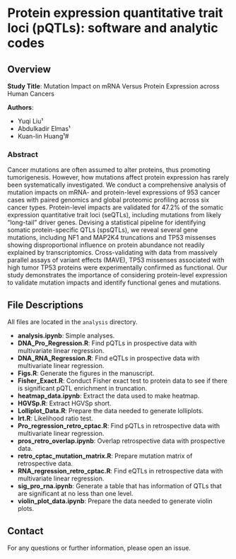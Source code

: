 # Protein expression quantitative trait loci (pQTLs): software and analytic codes

## Overview
**Study Title**: Mutation Impact on mRNA Versus Protein Expression across Human Cancers

**Authors**: 
- Yuqi Liu¹
- Abdulkadir Elmas¹
- Kuan-lin Huang¹#

### Abstract
Cancer mutations are often assumed to alter proteins, thus promoting tumorigenesis. However, how mutations affect protein expression has rarely been systematically investigated. We conduct a comprehensive analysis of mutation impacts on mRNA- and protein-level expressions of 953 cancer cases with paired genomics and global proteomic profiling across six cancer types. Protein-level impacts are validated for 47.2% of the somatic expression quantitative trait loci (seQTLs), including mutations from likely “long-tail” driver genes. Devising a statistical pipeline for identifying somatic protein-specific QTLs (spsQTLs), we reveal several gene mutations, including NF1 and MAP2K4 truncations and TP53 missenses showing disproportional influence on protein abundance not readily explained by transcriptomics. Cross-validating with data from massively parallel assays of variant effects (MAVE), TP53 missenses associated with high tumor TP53 proteins were experimentally confirmed as functional. Our study demonstrates the importance of considering protein-level expression to validate mutation impacts and identify functional genes and mutations.

## File Descriptions
All files are located in the `analysis` directory.

- **analysis.ipynb**: Simple analyses.
- **DNA_Pro_Regression.R**: Find pQTLs in prospective data with multivariate linear regression.
- **DNA_RNA_Regression.R**: Find eQTLs in prospective data with multivariate linear regression.
- **Figs.R**: Generate the figures in the manuscript.
- **Fisher_Exact.R**: Conduct Fisher exact test to protein data to see if there is significant pQTL enrichment in truncation.
- **heatmap_data.ipynb**: Extract the data used to make heatmap.
- **HGVSp.R**: Extract HGVSp short.
- **Lolliplot_Data.R**: Prepare the data needed to generate lolliplots.
- **lrt.R**: Likelihood ratio test.
- **Pro_regression_retro_cptac.R**: Find pQTLs in retrospective data with multivariate linear regression.
- **pros_retro_overlap.ipynb**: Overlap retrospective data with prospective data.
- **retro_cptac_mutation_matrix.R**: Prepare mutation matrix of retrospective data.
- **RNA_regression_retro_cptac.R**: Find eQTLs in retrospective data with multivariate linear regression.
- **sig_pro_rna.ipynb**: Generate a table that has information of QTLs that are significant at no less than one level.
- **violin_plot_data.ipynb**: Prepare the data needed to generate violin plots.

## Contact
For any questions or further information, please open an issue. 
